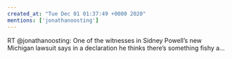 ```yaml
---
created_at: "Tue Dec 01 01:37:49 +0000 2020"
mentions: ['jonathanoosting']
---
```


RT @jonathanoosting: One of the witnesses in Sidney Powell’s new Michigan lawsuit says in a declaration he thinks there’s something fishy a…